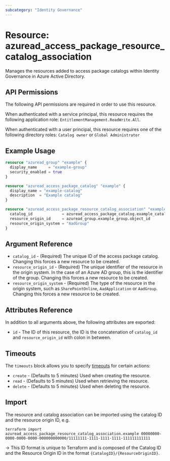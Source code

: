 ```yaml
---
subcategory: "Identity Governance"
---
```


# Resource: azuread_access_package_resource_catalog_association

Manages the resources added to access package catalogs within Identity Governance in Azure Active Directory.

## API Permissions

The following API permissions are required in order to use this resource.

When authenticated with a service principal, this resource requires the following application role: `EntitlementManagement.ReadWrite.All`.

When authenticated with a user principal, this resource requires one of the following directory roles: `Catalog owner` or `Global Administrator`


## Example Usage

```terraform
resource "azuread_group" "example" {
  display_name     = "example-group"
  security_enabled = true
}

resource "azuread_access_package_catalog" "example" {
  display_name = "example-catalog"
  description  = "Example catalog"
}

resource "azuread_access_package_resource_catalog_association" "example" {
  catalog_id             = azuread_access_package_catalog.example_catalog.id
  resource_origin_id     = azuread_group.example_group.object_id
  resource_origin_system = "AadGroup"
}
```

## Argument Reference

* `catalog_id` - (Required) The unique ID of the access package catalog. Changing this forces a new resource to be created.
* `resource_origin_id` - (Required) The unique identifier of the resource in the origin system. In the case of an Azure AD group, this is the identifier of the group. Changing this forces a new resource to be created.
* `resource_origin_system` - (Required) The type of the resource in the origin system, such as `SharePointOnline`, `AadApplication` or `AadGroup`. Changing this forces a new resource to be created.

## Attributes Reference

In addition to all arguments above, the following attributes are exported:

* `id` - The ID of this resource, the ID is the concatenation of `catalog_id` and `resource_origin_id` with colon in between.

## Timeouts

The `timeouts` block allows you to specify [timeouts](https://www.terraform.io/language/resources/syntax#operation-timeouts) for certain actions:

* `create` - (Defaults to 5 minutes) Used when creating the resource.
* `read` - (Defaults to 5 minutes) Used when retrieving the resource.
* `delete` - (Defaults to 5 minutes) Used when deleting the resource.

## Import

The resource and catalog association can be imported using the catalog ID and the resource origin ID, e.g.

```
terraform import azuread_access_package_resource_catalog_association.example 00000000-0000-0000-0000-000000000000/11111111-1111-1111-1111-111111111111
```

-> This ID format is unique to Terraform and is composed of the Catalog ID and the Resource Origin ID in the format `{CatalogID}/{ResourceOriginID}`.
